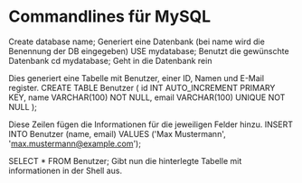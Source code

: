 # Commandlines für MySQL

Create database name;          Generiert eine Datenbank (bei name wird die Benennung der DB eingegeben)
USE mydatabase;                Benutzt die gewünschte Datenbank
cd mydatabase;                 Geht in die Datenbank rein


Dies generiert eine Tabelle mit Benutzer, einer ID, Namen und E-Mail register.
CREATE TABLE Benutzer (
    id INT AUTO_INCREMENT PRIMARY KEY,
    name VARCHAR(100) NOT NULL,
    email VARCHAR(100) UNIQUE NOT NULL
);



Diese Zeilen fügen die Informationen für die jeweiligen Felder hinzu.
INSERT INTO Benutzer (name, email) VALUES
('Max Mustermann', 'max.mustermann@example.com');


SELECT * FROM Benutzer;             Gibt nun die hinterlegte Tabelle mit informationen in der Shell aus.

